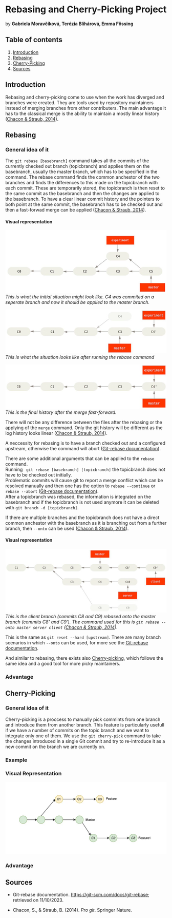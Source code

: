 # Rebasing and Cherry-Picking Project
by **Gabriela Moravčíková, Terézia Blihárová, Emma Fössing**

## Table of contents 
1. [Introduction](#introduction)
2. [Rebasing](#rebasing)   
3. [Cherry-Picking](#cherry-picking)
4. [Sources](#sources)


## Introduction
Rebasing and cherry-picking come to use when the work has diverged and branches were created. They are tools used by repository maintainers instead of merging branches from other contributers. The main advantage it has to the classical merge is the ability to maintain a mostly linear history ([Chacon & Straub, 2014](#pro-git-book)).

## Rebasing
### General idea of it
The ```git rebase [basebranch]``` command takes all the commits of the currently checked out branch (topicbranch) and applies them on the basebranch, usually the master branch, which has to be specified in the command.
The rebase command finds the common anchestor of the two branches and finds the differences to this made on the topicbranch with each commit. These are temporarily stored, the topicbranch is then reset to the same commit as the basebranch and then the changes are applied to the basebranch. To have a clear linear commit history and the pointers to both point at the same commit, the basebranch has to be checked out and then a fast-forwad merge can be applied ([Chacon & Straub, 2014](#pro-git-book)).

#### Visual representation
![.](./pictures/diverged_work_history.png)
*This is what the initial situation might look like. C4 was commited on a seperate branch and now it should be applied to the master branch.* <br>

![.](./pictures/basic_rebase.png)
*This is what the situation looks like after running the rebase command* <br>

![.](./pictures/basic_rebase_after_merge_ff.png)
*This is the final history after the merge fast-forward.* <br>

There will not be any difference between the files after the rebasing or the applying of the ```merge``` command. Only the git history will be different as the log history looks linear ([Chacon & Straub, 2014](#pro-git-book)). 

A neccessity for rebasing is to have a branch checked out and a configured upstream, otherwise the command will abort ([Git-rebase documentation](#git-scm)).


There are some additional arguments that can be applied to the ```rebase``` command. <br>
Running ``` git rebase [basebranch] [topicbranch]``` the topicbranch does not have to be checked out initially. <br>
Problematic commits will cause git to report a merge conflict which can be resolved manually and then one has the option to ```rebase --continue``` or ```rebase --abort``` ([Git-rebase documentation](#git-scm)). <br>
After a topicbranch was rebased, the information is integrated on the basebranch and if the topicbranch is not used anymore it can be deleted with ```git branch -d [topicbranch]```.

If there are multiple branches and the topicbranch does not have a direct common anchestor with the basebranch as it is branching out from a further branch, then ```--onto``` can be used ([Chacon & Straub, 2014](#pro-git-book)).
#### Visual representation
![.](./pictures/rebasing_topic_off_another_topic.png)
*This is the client branch (commits C8 and C9) rebased onto the master branch (commits C8' and C9'). The command used for this is  ```git rebase --onto master server client``` ([Chacon & Straub, 2014](#pro-git-book))*. <br>

This is the same as ```git reset --hard [upstream]```. There are many branch scenarios in which ```--onto``` can be used, for more see the [Git-rebase documentation](#git-scm).

And similar to rebasing, there exists also [Cherry-picking](#cherry-picking), which follows the same idea and a good tool for more picky maintainers.

### Advantage

## Cherry-Picking
### General idea of it
Cherry-picking is a proccess to manually pick commints from one branch and introduce them from another branch. This feature is particularly usefull if we have a number of commits on the topic branch and we want to integrate only one of them. We use the ```git cherry-pick``` command to take the changes introduced in a single Git commit and try to re-introduce it as a new commit on the branch we are currently on. 
### Example
### Visual Representation 
![.](./pictures/cheery-pick.webp)
### Advantage


## Sources

- <a id="git-scm"></a> Git-rebase documentation. https://git-scm.com/docs/git-rebase; retrieved on 11/10/2023.

- <a id="pro-git-book"></a> Chacon, S., & Straub, B. (2014). *Pro git*. Springer Nature.
